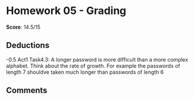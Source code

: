 Homework 05 - Grading
=====================

**Score**: 14.5/15

Deductions
----------
-0.5 Act1 Task4.3: A longer password is more difficult than a more complex alphabet. Think about the rate of growth. For example the passwords of length 7 shouldve taken much longer than passwords of length 6

Comments
--------
